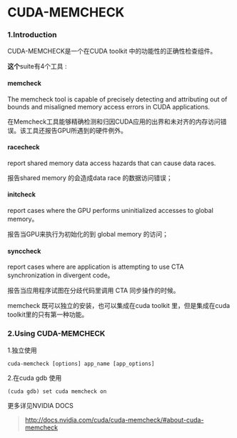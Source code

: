 # CUDA-MEMCHECK

### 1.Introduction

CUDA-MEMCHECK是一个在CUDA toolkit 中的功能性的正确性检查组件。



**这个**suite有4个工具 :

#### memcheck  

 The memcheck tool is capable of precisely detecting and attributing out of bounds and misaligned memory access errors in CUDA applications.

在Memcheck工具能够精确检测和归因CUDA应用的出界和未对齐的内存访问错误。该工具还报告GPU所遇到的硬件例外。

#### racecheck 

report shared memory data access hazards that can cause data races.

报告shared memory 的会造成data race 的数据访问错误；

#### initcheck  

report cases where the GPU performs uninitialized accesses to global memory。

报告当GPU来执行为初始化的到 global memory 的访问；

#### synccheck

report cases where are application is attempting to use CTA synchronization in divergent code。

报告当应用程序试图在分歧代码里调用 CTA 同步操作的时候。



memcheck 既可以独立的安装，也可以集成在cuda toolkit 里，但是集成在cuda toolkit里的只有第一种功能。



### 2.Using CUDA-MEMCHECK

1.独立使用

~~~
cuda-memcheck [options] app_name [app_options] 
~~~

2.在cuda gdb 使用

```
(cuda gdb) set cuda memcheck on
```

更多详见NVIDIA DOCS

> http://docs.nvidia.com/cuda/cuda-memcheck/#about-cuda-memcheck

